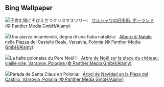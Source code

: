 ## Bing Wallpaper
![](https://www.bing.com/th?id=OHR.WarsawChristmas_JA-JP1330837754_UHD.jpg&w=1000)王宮広場にそびえ立つクリスマスツリー:&nbsp;&ensp;[ワルシャワの旧市街, ポーランド (© Panther Media GmbH/Alamy)](https://www.bing.com/th?id=OHR.WarsawChristmas_JA-JP1330837754_UHD.jpg)
<br><br/>
![](https://www.bing.com/th?id=OHR.WarsawChristmas_IT-IT0745258849_UHD.jpg&w=1000)Una piazza incantevole, degna di una fiaba natalizia:&nbsp;&ensp;[Albero di Natale nella Piazza del Castello Reale, Varsavia, Polonia (© Panther Media GmbH/Alamy)](https://www.bing.com/th?id=OHR.WarsawChristmas_IT-IT0745258849_UHD.jpg)
<br><br/>
![](https://www.bing.com/th?id=OHR.WarsawChristmas_FR-FR2276037087_UHD.jpg&w=1000)La halte polonaise du Père Noël !:&nbsp;&ensp;[Arbre de Noël sur la place du château, vieille ville, Varsovie, Pologne (© Panther Media GmbH/Alamy)](https://www.bing.com/th?id=OHR.WarsawChristmas_FR-FR2276037087_UHD.jpg)
<br><br/>
![](https://www.bing.com/th?id=OHR.WarsawChristmas_ES-ES2780904824_UHD.jpg&w=1000)Parada de Santa Claus en Polonia:&nbsp;&ensp;[Árbol de Navidad en la Plaza del Castillo, Varsovia, Polonia (© Panther Media GmbH/Alamy)](https://www.bing.com/th?id=OHR.WarsawChristmas_ES-ES2780904824_UHD.jpg)
<br><br/>
